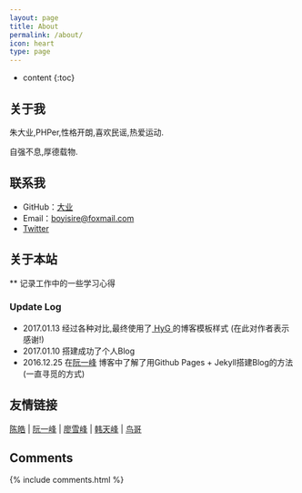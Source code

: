 ```yaml
---
layout: page
title: About
permalink: /about/
icon: heart
type: page
---
```


* content
{:toc}

## 关于我

朱大业,PHPer,性格开朗,喜欢民谣,热爱运动.

自强不息,厚德载物.

## 联系我

* GitHub：[大业](https://github.com/boyisire)
* Email：boyisire@foxmail.com
* [Twitter](https://twitter.com/boyisire)

## 关于本站

** 记录工作中的一些学习心得

### Update Log

* 2017.01.13 经过各种对比,最终使用了[ HyG ](http://gaohaoyang.github.io/) 的博客模板样式 (在此对作者表示感谢!)
* 2017.01.10 搭建成功了个人Blog
* 2016.12.25 在[阮一峰](http://www.ruanyifeng.com/home.html/) 博客中了解了用Github Pages + Jekyll搭建Blog的方法(一直寻觅的方式)

## 友情链接
[陈皓](https://coolshell.cn/articles/4102.html) \|
[阮一峰](http://www.ruanyifeng.com/home.html/) \|
[廖雪峰](http://www.liaoxuefeng.com/) \|
[韩天峰](http://rango.swoole.com//) \|
[鸟哥](http://www.laruence.com/) 

## Comments

{% include comments.html %}
